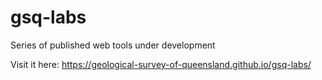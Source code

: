 # gsq-labs
Series of published web tools under development 

Visit it here: https://geological-survey-of-queensland.github.io/gsq-labs/

